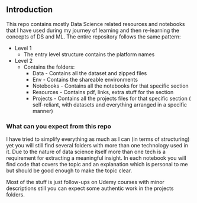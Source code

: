 ## Introduction

This repo contains mostly Data Science related resources and notebooks that I have used during my journey of learning 
and then re-learning the concepts of DS and ML.
The entire repository follows the same pattern:
* Level 1
  * The entry level structure contains the platform names
* Level 2
  * Contains the folders:
    * Data - Contains all the dataset and zipped files
    * Env - Contains the shareable environments
    * Notebooks - Contains all the notebooks for that specific section
    * Resources - Contains pdf, links, extra stuff for the section
    * Projects - Contains all the projects files for that specific section ( self-reliant, with datasets and everything 
  arranged in a specific manner)

### What can you expect from this repo
I have tried to simplify everything as much as I can (in terms of structuring) yet you will still find 
several folders with more than one technology used in it.
Due to the nature of data science itself more than one tech is a requirement for extracting a 
meaningful insight. 
In each notebook you will find code that covers the topic and an explanation which is personal to
me but should be good enough to make the topic clear.

Most of the stuff is just follow-ups on Udemy courses with minor descriptions still you can expect
some authentic work in the projects folders.